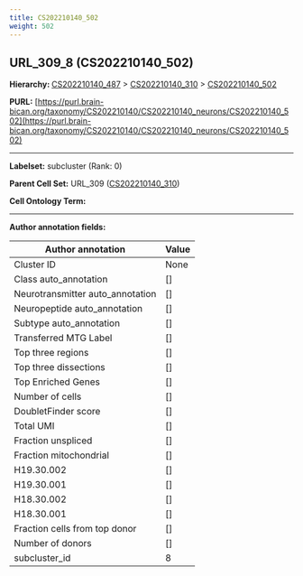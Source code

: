 ```yaml
---
title: CS202210140_502
weight: 502
---
```

## URL_309_8 (CS202210140_502)
<b>Hierarchy: </b>
[CS202210140_487](../CS202210140_487) >
[CS202210140_310](../CS202210140_310) >
[CS202210140_502](../CS202210140_502)

**PURL:** [https://purl.brain-bican.org/taxonomy/CS202210140/CS202210140_neurons/CS202210140_502](https://purl.brain-bican.org/taxonomy/CS202210140/CS202210140_neurons/CS202210140_502)

---


**Labelset:** subcluster (Rank: 0)

**Parent Cell Set:** URL_309 ([CS202210140_310](../CS202210140_310))



**Cell Ontology Term:** 

[MARKER GENES.]: #


---

[TRANSFERRED ANNOTATIONS.]: #


[AUTHOR ANNOTATION FIELDS.]: #


**Author annotation fields:**

| Author annotation | Value |
|-------------------|-------|
|Cluster ID|None|
|Class auto_annotation|[]|
|Neurotransmitter auto_annotation|[]|
|Neuropeptide auto_annotation|[]|
|Subtype auto_annotation|[]|
|Transferred MTG Label|[]|
|Top three regions|[]|
|Top three dissections|[]|
|Top Enriched Genes|[]|
|Number of cells|[]|
|DoubletFinder score|[]|
|Total UMI|[]|
|Fraction unspliced|[]|
|Fraction mitochondrial|[]|
|H19.30.002|[]|
|H19.30.001|[]|
|H18.30.002|[]|
|H18.30.001|[]|
|Fraction cells from top donor|[]|
|Number of donors|[]|
|subcluster_id|8|
